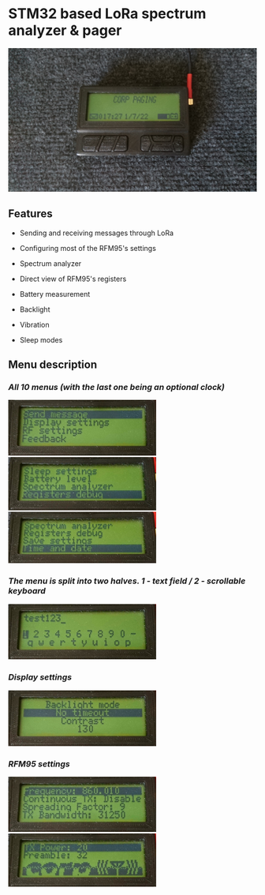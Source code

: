 # STM32 based LoRa spectrum analyzer & pager

<!-- <img src="images/DSC_1560.JPG" width="800"> -->
![](images/DSC_1560.JPG)

## Features

 - Sending and receiving messages through LoRa
 
 - Configuring most of the RFM95's settings
 
 - Spectrum analyzer
 
 - Direct view of RFM95's registers
 
 - Battery measurement
 
 - Backlight
 
 - Vibration
 
 - Sleep modes
 
## Menu description

### *All 10 menus (with the last one being an optional clock)*
<img src="images/menus/main1.jpg" width="300"> <img src="images/menus/main2.jpg" width="300"> <img src="images/menus/main3.jpg" width="300">  
 
### *The menu is split into two halves. 1 - text field / 2 - scrollable keyboard*
<img src="images/menus/sendmsg.jpg" width="300">

### *Display settings*
<img src="images/menus/dispsett.jpg" width="300">

### *RFM95 settings*
<img src="images/menus/rfsett1.jpg" width="300"> <img src="images/menus/rfsett2.jpg" width="300">
